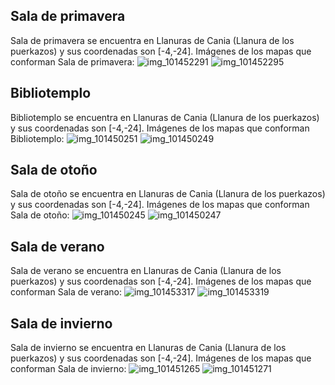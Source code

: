 ## Sala de primavera
Sala de primavera se encuentra en Llanuras de Cania (Llanura de los puerkazos) y sus coordenadas son [-4,-24].
Imágenes de los mapas que conforman Sala de primavera:
![img_101452291](https://media.discordapp.net/attachments/1115311447145193482/1115318456435347617/101452291.jpg)
![img_101452295](https://media.discordapp.net/attachments/1115311447145193482/1115318460025671720/101452295.jpg)

## Bibliotemplo
Bibliotemplo se encuentra en Llanuras de Cania (Llanura de los puerkazos) y sus coordenadas son [-4,-24].
Imágenes de los mapas que conforman Bibliotemplo:
![img_101450251](https://media.discordapp.net/attachments/1115311447145193482/1115318419395465307/101450251.jpg)
![img_101450249](https://media.discordapp.net/attachments/1115311447145193482/1115318417721937931/101450249.jpg)

## Sala de otoño
Sala de otoño se encuentra en Llanuras de Cania (Llanura de los puerkazos) y sus coordenadas son [-4,-24].
Imágenes de los mapas que conforman Sala de otoño:
![img_101450245](https://media.discordapp.net/attachments/1115311447145193482/1115318413707976734/101450245.jpg)
![img_101450247](https://media.discordapp.net/attachments/1115311447145193482/1115318415532507186/101450247.jpg)

## Sala de verano
Sala de verano se encuentra en Llanuras de Cania (Llanura de los puerkazos) y sus coordenadas son [-4,-24].
Imágenes de los mapas que conforman Sala de verano:
![img_101453317](https://media.discordapp.net/attachments/1115311447145193482/1115318490711212092/101453317.jpg)
![img_101453319](https://media.discordapp.net/attachments/1115311447145193482/1115318493324255333/101453319.jpg)

## Sala de invierno
Sala de invierno se encuentra en Llanuras de Cania (Llanura de los puerkazos) y sus coordenadas son [-4,-24].
Imágenes de los mapas que conforman Sala de invierno:
![img_101451265](https://media.discordapp.net/attachments/1115311447145193482/1115318422587326634/101451265.jpg)
![img_101451271](https://media.discordapp.net/attachments/1115311447145193482/1115318431265333320/101451271.jpg)